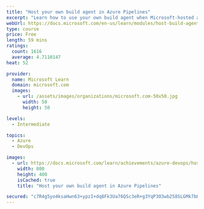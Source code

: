 ```yaml
---
title: "Host your own build agent in Azure Pipelines"
excerpt: "Learn how to use your own build agent when Microsoft-hosted agents don't meet your needs."
webUrl: https://docs.microsoft.com/en-us/learn/modules/host-build-agent/
type: course
price: Free
length: 59 mins
ratings:
  count: 1616
  average: 4.7110147
heat: 52

provider:
  name: Microsoft Learn
  domain: microsoft.com
  images:
    - url: /assets/images/organizations/microsoft.com-50x50.jpg
      width: 50
      height: 50

levels:
  - Intermediate

topics:
  - Azure
  - DevOps

images:
  - url: https://docs.microsoft.com/learn/achievements/azure-devops/host-your-own-build-server-in-your-build-pipeline-social.png
    width: 800
    height: 400
    isCached: true
    title: "Host your own build agent in Azure Pipelines"

secured: "c7R4g5yo4ksaHwn63+ypzI+dq8Fk3Ua76QSc3eR+g3YqP3O3wb258SLGMk7bHZ1htqm/NkAR20IUJsSd5FyGawCmv7BzawIf6qB9au2eodSqzW43BnkgRAcRtygf6IZez12j0t00YsXfIzDPoh+89EfmX65D639WqCDRLXSJfJSjpCyXk1yDvAGURSwuP8FUrAkv5Y9mgUrk/nMA/law3OKlv2D4Qyd30lP+vJ/HN4cqpKUDs9Yk6E9NFU/ELFEUjEicAgKpEuImBdbVFO6VZqVSaeSmS1L8qTTvvzJVpX7hsn5uaoFp/QL3D+2Gx6e4Pz/5ArfgTeGxN6gDbnHpK0ezCbK7ArFNR8GIDMDsZJTAPHbyUPZ/SfR/Wv/snx8tdJQnE+blvldJux8lRAwGMQ==;NrNrdJLDPFJ782hG3iOTRg=="
---
```


